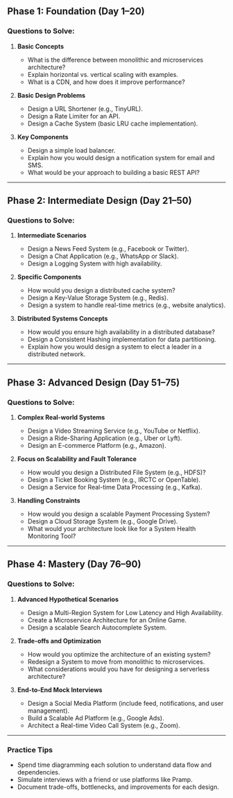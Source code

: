 ## **Phase 1: Foundation (Day 1–20)**  
### Questions to Solve:  
1. **Basic Concepts**  
   - What is the difference between monolithic and microservices architecture?  
   - Explain horizontal vs. vertical scaling with examples.  
   - What is a CDN, and how does it improve performance?  

2. **Basic Design Problems**  
   - Design a URL Shortener (e.g., TinyURL).  
   - Design a Rate Limiter for an API.  
   - Design a Cache System (basic LRU cache implementation).  

3. **Key Components**  
   - Design a simple load balancer.  
   - Explain how you would design a notification system for email and SMS.  
   - What would be your approach to building a basic REST API?

---

## **Phase 2: Intermediate Design (Day 21–50)**  
### Questions to Solve:  
1. **Intermediate Scenarios**  
   - Design a News Feed System (e.g., Facebook or Twitter).  
   - Design a Chat Application (e.g., WhatsApp or Slack).  
   - Design a Logging System with high availability.  

2. **Specific Components**  
   - How would you design a distributed cache system?  
   - Design a Key-Value Storage System (e.g., Redis).  
   - Design a system to handle real-time metrics (e.g., website analytics).  

3. **Distributed Systems Concepts**  
   - How would you ensure high availability in a distributed database?  
   - Design a Consistent Hashing implementation for data partitioning.  
   - Explain how you would design a system to elect a leader in a distributed network.  

---

## **Phase 3: Advanced Design (Day 51–75)**  
### Questions to Solve:  
1. **Complex Real-world Systems**  
   - Design a Video Streaming Service (e.g., YouTube or Netflix).  
   - Design a Ride-Sharing Application (e.g., Uber or Lyft).  
   - Design an E-commerce Platform (e.g., Amazon).  

2. **Focus on Scalability and Fault Tolerance**  
   - How would you design a Distributed File System (e.g., HDFS)?  
   - Design a Ticket Booking System (e.g., IRCTC or OpenTable).  
   - Design a Service for Real-time Data Processing (e.g., Kafka).  

3. **Handling Constraints**  
   - How would you design a scalable Payment Processing System?  
   - Design a Cloud Storage System (e.g., Google Drive).  
   - What would your architecture look like for a System Health Monitoring Tool?  

---

## **Phase 4: Mastery (Day 76–90)**  
### Questions to Solve:  
1. **Advanced Hypothetical Scenarios**  
   - Design a Multi-Region System for Low Latency and High Availability.  
   - Create a Microservice Architecture for an Online Game.  
   - Design a scalable Search Autocomplete System.  

2. **Trade-offs and Optimization**  
   - How would you optimize the architecture of an existing system?  
   - Redesign a System to move from monolithic to microservices.  
   - What considerations would you have for designing a serverless architecture?  

3. **End-to-End Mock Interviews**  
   - Design a Social Media Platform (include feed, notifications, and user management).  
   - Build a Scalable Ad Platform (e.g., Google Ads).  
   - Architect a Real-time Video Call System (e.g., Zoom).  

---

### **Practice Tips**  
- Spend time diagramming each solution to understand data flow and dependencies.  
- Simulate interviews with a friend or use platforms like Pramp.  
- Document trade-offs, bottlenecks, and improvements for each design.